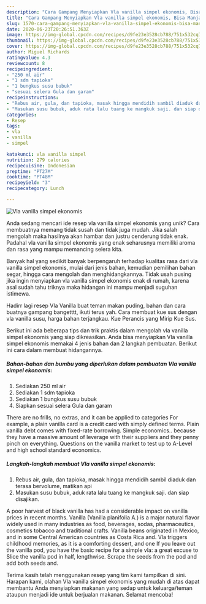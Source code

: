 ```yaml
---
description: "Cara Gampang Menyiapkan Vla vanilla simpel ekonomis, Bisa Manjain Lidah"
title: "Cara Gampang Menyiapkan Vla vanilla simpel ekonomis, Bisa Manjain Lidah"
slug: 1570-cara-gampang-menyiapkan-vla-vanilla-simpel-ekonomis-bisa-manjain-lidah
date: 2020-06-23T20:26:51.363Z
image: https://img-global.cpcdn.com/recipes/d9fe23e3528cb788/751x532cq70/vla-vanilla-simpel-ekonomis-foto-resep-utama.jpg
thumbnail: https://img-global.cpcdn.com/recipes/d9fe23e3528cb788/751x532cq70/vla-vanilla-simpel-ekonomis-foto-resep-utama.jpg
cover: https://img-global.cpcdn.com/recipes/d9fe23e3528cb788/751x532cq70/vla-vanilla-simpel-ekonomis-foto-resep-utama.jpg
author: Miguel Richards
ratingvalue: 4.3
reviewcount: 8
recipeingredient:
- "250 ml air"
- "1 sdm tapioka"
- "1 bungkus susu bubuk"
- "sesuai selera Gula dan garam"
recipeinstructions:
- "Rebus air, gula, dan tapioka, masak hingga mendidih sambil diaduk dan terasa bervolume, matikan api"
- "Masukan susu bubuk, aduk rata lalu tuang ke mangkuk saji. dan siap disajikan."
categories:
- Resep
tags:
- vla
- vanilla
- simpel

katakunci: vla vanilla simpel 
nutrition: 279 calories
recipecuisine: Indonesian
preptime: "PT27M"
cooktime: "PT48M"
recipeyield: "3"
recipecategory: Lunch

---
```



![Vla vanilla simpel ekonomis](https://img-global.cpcdn.com/recipes/d9fe23e3528cb788/751x532cq70/vla-vanilla-simpel-ekonomis-foto-resep-utama.jpg)

Anda sedang mencari ide resep vla vanilla simpel ekonomis yang unik? Cara membuatnya memang tidak susah dan tidak juga mudah. Jika salah mengolah maka hasilnya akan hambar dan justru cenderung tidak enak. Padahal vla vanilla simpel ekonomis yang enak seharusnya memiliki aroma dan rasa yang mampu memancing selera kita.

Banyak hal yang sedikit banyak berpengaruh terhadap kualitas rasa dari vla vanilla simpel ekonomis, mulai dari jenis bahan, kemudian pemilihan bahan segar, hingga cara mengolah dan menghidangkannya. Tidak usah pusing jika ingin menyiapkan vla vanilla simpel ekonomis enak di rumah, karena asal sudah tahu triknya maka hidangan ini mampu menjadi suguhan istimewa.

Hadirr lagi resep Vla Vanilla buat teman makan puding, bahan dan cara buatnya gampang bangetttt, ikuti terus yah. Cara membuat kue sus dengan vla vanilla susu, harga bahan terjangkau. Kue Perancis yang Mirip Kue Sus.


Berikut ini ada beberapa tips dan trik praktis dalam mengolah vla vanilla simpel ekonomis yang siap dikreasikan. Anda bisa menyiapkan Vla vanilla simpel ekonomis memakai 4 jenis bahan dan 2 langkah pembuatan. Berikut ini cara dalam membuat hidangannya.

<!--inarticleads1-->

##### Bahan-bahan dan bumbu yang diperlukan dalam pembuatan Vla vanilla simpel ekonomis:

1. Sediakan 250 ml air
1. Sediakan 1 sdm tapioka
1. Sediakan 1 bungkus susu bubuk
1. Siapkan sesuai selera Gula dan garam


There are no frills, no extras, and it can be applied to categories For example, a plain vanilla card is a credit card with simply defined terms. Plain vanilla debt comes with fixed-rate borrowing. Simple economics.. because they have a massive amount of leverage with their suppliers and they penny pinch on everything. Questions on the vanilla market to test up to A-Level and high school standard economics. 

<!--inarticleads2-->

##### Langkah-langkah membuat Vla vanilla simpel ekonomis:

1. Rebus air, gula, dan tapioka, masak hingga mendidih sambil diaduk dan terasa bervolume, matikan api
1. Masukan susu bubuk, aduk rata lalu tuang ke mangkuk saji. dan siap disajikan.


A poor harvest of black vanilla has had a considerable impact on vanilla prices in recent months. Vanilla (Vanilla planifolia A.) is a major natural flavor widely used in many industries as food, beverages, sodas, pharmaceutics, cosmetics tobacco and traditional crafts. Vanilla beans originated in Mexico, and in some Central American countries as Costa Rica and. Vla triggers childhood memories, as it is a comforting dessert, and one If you leave out the vanilla pod, you have the basic recipe for a simple vla: a great excuse to Slice the vanilla pod in half, lengthwise. Scrape the seeds from the pod and add both seeds and. 

Terima kasih telah menggunakan resep yang tim kami tampilkan di sini. Harapan kami, olahan Vla vanilla simpel ekonomis yang mudah di atas dapat membantu Anda menyiapkan makanan yang sedap untuk keluarga/teman ataupun menjadi ide untuk berjualan makanan. Selamat mencoba!
